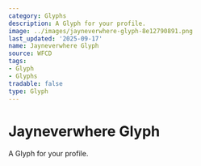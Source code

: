 ```yaml
---
category: Glyphs
description: A Glyph for your profile.
image: ../images/jayneverwhere-glyph-8e12790891.png
last_updated: '2025-09-17'
name: Jayneverwhere Glyph
source: WFCD
tags:
- Glyph
- Glyphs
tradable: false
type: Glyph
---
```


# Jayneverwhere Glyph

A Glyph for your profile.


